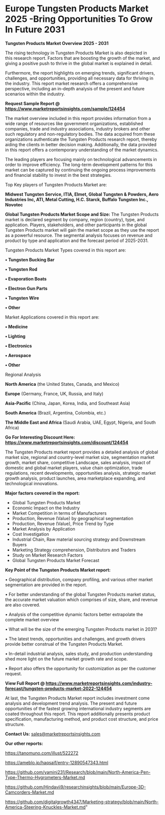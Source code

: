 # Europe Tungsten Products Market 2025 -Bring Opportunities To Grow In Future 2031

<Strong> Tungsten Products Market Overview 2025 - 2031</strong>

The rising technology in Tungsten Products Market is also depicted in this research report. Factors that are boosting the growth of the market, and giving a positive push to thrive in the global market is explained in detail.

Furthermore, the report highlights on emerging trends, significant drivers, challenges, and opportunities, providing all necessary data for thriving in the industry. This report market research offers a comprehensive perspective, including an in-depth analysis of the present and future scenarios within the industry.

<strong>Request Sample Report @ <a href=https://www.marketreportsinsights.com/sample/124454>https://www.marketreportsinsights.com/sample/124454</a></strong>

The market overview included in this report provides information from a wide range of resources like government organizations, established companies, trade and industry associations, industry brokers and other such regulatory and non-regulatory bodies. The data acquired from these organizations authenticate the Tungsten Products research report, thereby aiding the clients in better decision making. Additionally, the data provided in this report offers a contemporary understanding of the market dynamics.

The leading players are focusing mainly on technological advancements in order to improve efficiency. The long-term development patterns for this market can be captured by continuing the ongoing process improvements and financial stability to invest in the best strategies.

Top Key players of Tungsten Products Market are:

<strong>Midwest Tungsten Service, ITIA, Elmet, Global Tungsten & Powders, Aero Industries Inc, ATI, Metal Cutting, H.C. Starck, Buffalo Tungsten Inc., Novotec</strong>

<strong><b>Global Tungsten Products Market Scope and Size:</b></strong>
The Tungsten Products market is declared segment by company, region (country), type, and application. Players, stakeholders, and other participants in the global Tungsten Products market will gain the market scope as they use the report as a powerful resource. The segmental analysis focuses on revenue and product by type and application and the forecast period of 2025-2031.

Tungsten Products Market Types covered in this report are:

<strong>• Tungsten Bucking Bar

• Tungsten Rod

• Evaporation Boats

• Electron Gun Parts

• Tungsten Wire

• Other</strong>

Market Applications covered in this report are:

<strong>• Medicine

• Lighting

• Electronics

• Aerospace

• Other</strong> 

Regional Analysis

<strong>North America</strong> (the United States, Canada, and Mexico)

<strong>Europe</strong> (Germany, France, UK, Russia, and Italy)

<strong>Asia-Pacific</strong> (China, Japan, Korea, India, and Southeast Asia)

<strong>South America</strong> (Brazil, Argentina, Colombia, etc.)

<strong>The Middle East and Africa</strong> (Saudi Arabia, UAE, Egypt, Nigeria, and South Africa)

<strong>Go For Interesting Discount Here: <a href=https://www.marketreportsinsights.com/discount/124454>https://www.marketreportsinsights.com/discount/124454</a></strong>

The Tungsten Products market report provides a detailed analysis of global market size, regional and country-level market size, segmentation market growth, market share, competitive Landscape, sales analysis, impact of domestic and global market players, value chain optimization, trade regulations, recent developments, opportunities analysis, strategic market growth analysis, product launches, area marketplace expanding, and technological innovations.

<strong><b>Major factors covered in the report:</b></strong>
<ul>
  <li>Global Tungsten Products Market </li>
  <li>Economic Impact on the Industry</li>
  <li>Market Competition in terms of Manufacturers</li>
  <li>Production, Revenue (Value) by geographical segmentation</li>
  <li>Production, Revenue (Value), Price Trend by Type</li>
  <li>Market Analysis by Application</li>
  <li>Cost Investigation</li>
  <li>Industrial Chain, Raw material sourcing strategy and Downstream Buyers</li>
  <li>Marketing Strategy comprehension, Distributors and Traders</li>
  <li>Study on Market Research Factors</li>
  <li>Global Tungsten Products Market Forecast</li>
</ul>

<strong><b>Key Point of the Tungsten Products Market report:</b></strong>

• Geographical distribution, company profiling, and various other market segmentation are provided in the report.

• For better understanding of the global Tungsten Products market status, the accurate market valuation which comprises of size, share, and revenue are also covered.

• Analysis of the competitive dynamic factors better extrapolate the complete market overview

• What will be the size of the emerging Tungsten Products market in 2031?

• The latest trends, opportunities and challenges, and growth drivers provide better construal of the Tungsten Products Market.

• In-detail industrial analysis, sales study, and production understanding shed more light on the future market growth rate and scope.

• Report also offers the opportunity for customization as per the customer request.

<strong><b>View Full Report @ <a href=https://www.marketreportsinsights.com/industry-forecast/tungsten-products-market-2022-124454>https://www.marketreportsinsights.com/industry-forecast/tungsten-products-market-2022-124454</a></b></strong>


At last, the Tungsten Products Market report includes investment come analysis and development trend analysis. The present and future opportunities of the fastest growing international industry segments are coated throughout this report. This report additionally presents product specification, manufacturing method, and product cost structure, and price structure.

<strong>Contact Us:</strong>
sales@marketreportsinsights.com

<strong>Our other reports:</strong>

<a href=https://tanomuno.com/illust/522272>https://tanomuno.com/illust/522272</a>

<a href=https://ameblo.jp/haqsaif/entry-12890547343.html>https://ameblo.jp/haqsaif/entry-12890547343.html</a>

<a href=https://github.com/yamini231/Research/blob/main/North-America-Pen-Type-Thermo-Hygrometers-Market.md>https://github.com/yamini231/Research/blob/main/North-America-Pen-Type-Thermo-Hygrometers-Market.md</a>

<a href=https://github.com/Hindavii9/researchinsights/blob/main/Europe-3D-Camcorders-Market.md>https://github.com/Hindavii9/researchinsights/blob/main/Europe-3D-Camcorders-Market.md</a>

<a href=https://github.com/digitalgrowth4347/Marketing-strategy/blob/main/North-America-Steering-Knuckles-Market.md>https://github.com/digitalgrowth4347/Marketing-strategy/blob/main/North-America-Steering-Knuckles-Market.md</a>"

